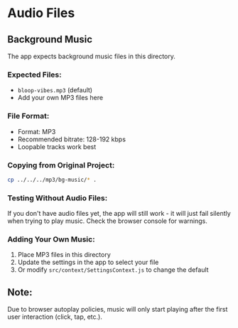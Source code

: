 # Audio Files

## Background Music

The app expects background music files in this directory. 

### Expected Files:
- `bloop-vibes.mp3` (default)
- Add your own MP3 files here

### File Format:
- Format: MP3
- Recommended bitrate: 128-192 kbps
- Loopable tracks work best

### Copying from Original Project:
```bash
cp ../../../mp3/bg-music/* .
```

### Testing Without Audio Files:

If you don't have audio files yet, the app will still work - it will just fail silently when trying to play music. Check the browser console for warnings.

### Adding Your Own Music:

1. Place MP3 files in this directory
2. Update the settings in the app to select your file
3. Or modify `src/context/SettingsContext.js` to change the default

## Note:

Due to browser autoplay policies, music will only start playing after the first user interaction (click, tap, etc.).
